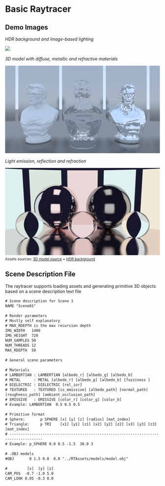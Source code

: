 # Basic Raytracer
## Demo Images
<div>
    <p><i>HDR background and Image-based lighting</i></p>
    <img src="demo/Scene01.bmp">
</div>

<div>
    <p><i>3D model with diffuse, metallic and refractive materials</i></p>
    <img src="demo/64samples.bmp">
</div>

<div>
    <p><i>Light emission, reflection and refraction</i></p>
    <img src="demo/Scene03.bmp">
</div>

<div>
    <small>Assets sources: </small>
    <small><a href="https://www.cgtrader.com/free-3d-print-models/miniatures/figurines/superman-3d-printable-bust">3D model source</a></small>
    <span><small>&#8226;</small></span>
    <small><a href="https://ambientcg.com/view?id=IndoorHDRI001">HDR background</a></small>
</div>

## Scene Description File
The raytracer supports loading assets and generating primitive 3D objects based on a scene description
text file
```
# Scene description for Scene 1
NAME "Scene01"

# Render parameters
# Mostly self explanatory
# MAX_RDEPTH is the max recursion depth
IMG_WIDTH   1400
IMG_HEIGHT  720
NUM_SAMPLES 50
NUM_THREADS 12
MAX_RDEPTH  50

# General scene parameters

# Materials
# LAMBERTIAN : LAMBERTIAN [albedo_r] [albedo_g] [albedo_b]
# METAL      : METAL [albedo_r] [albedo_g] [albedo_b] [fuzziness ]
# DIELECTRIC : DIELECTRIC [rel_ior]
# TEXTURED   : TEXTURED [is_emissive] [albedo_path] [normal_path] [roughness_path] [ambient_occlusion_path] 
# EMISSIVE   : EMISSIVE [color_r] [color_g] [color_b]
# Example: LAMBERTIAN  0.5 0.5 0.5

# Primitive format
# Sphere:       p SPHERE [x] [y] [z] [radius] [mat_index]
# Triangle:     p TRI    [x1] [y1] [z1] [x2] [y2] [z2] [x3] [y3] [z3] [mat_index]
# -------------------------------------------------------------------------------------
# Example: p_SPHERE 0.0 0.5 -1.5  30.0 3

# .OBJ models
#OBJ       0 1.5 0.0  0.0 "../RTAssets/models/model.obj"

#         [x]  [y] [z]
CAM_POS  -0.7 -1.0 5.0
CAM_LOOK 0.05 -0.3 0.0
```